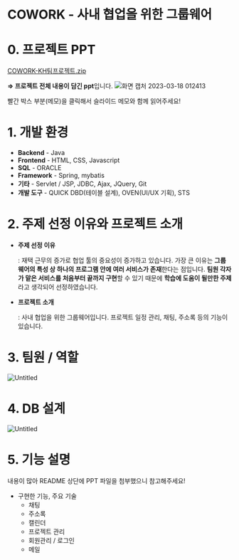 # COWORK - 사내 협업을 위한 그룹웨어

# 0. 프로젝트 PPT

[COWORK-KH팀프로젝트.zip](COWORK%20-%20%E1%84%89%E1%85%A1%E1%84%82%E1%85%A2%20%E1%84%92%E1%85%A7%E1%86%B8%E1%84%8B%E1%85%A5%E1%86%B8%E1%84%8B%E1%85%B3%E1%86%AF%20%E1%84%8B%E1%85%B1%E1%84%92%E1%85%A1%E1%86%AB%20%E1%84%80%E1%85%B3%E1%84%85%E1%85%AE%E1%86%B8%E1%84%8B%E1%85%B0%E1%84%8B%E1%85%A5%20c2999327a5b04eb087a4d8a71983c8ae/COWORK-KH%25ED%258C%2580%25ED%2594%2584%25EB%25A1%259C%25EC%25A0%259D%25ED%258A%25B8.zip)

**⇒ 프로젝트 전체 내용이 담긴 ppt**입니다.
![화면 캡처 2023-03-18 012413](https://user-images.githubusercontent.com/113344769/225966983-ffceabc8-229f-486f-a8ed-ddcc16c7018c.jpg)

빨간 박스 부분(메모)을 클릭해서 슬라이드 메모와 함께 읽어주세요!

# 1. 개발 환경

- **Backend** - Java
- **Frontend** - HTML, CSS, Javascript
- **SQL** - ORACLE
- **Framework** - Spring, mybatis
- **기타** - Servlet / JSP, JDBC, Ajax, JQuery, Git
- **개발 도구** - QUICK DBD(테이블 설계), OVEN(UI/UX 기획), STS

# 2. 주제 선정 이유와 프로젝트 소개

- **주제 선정 이유**
    
    : 재택 근무의 증가로 협업 툴의 중요성이 증가하고 있습니다. 가장 큰 이유는 **그룹웨어의 특성 상 하나의 프로그램 안에 여러 서비스가 존재**한다는 점입니다. **팀원 각자가 맡은 서비스를 처음부터 끝까지 구현**할 수 있기 때문에 **학습에 도움이 될만한 주제**라고 생각되어 선정하였습니다.
    
- **프로젝트 소개**
    
    : 사내 협업을 위한 그룹웨어입니다. 프로젝트 일정 관리, 채팅, 주소록 등의 기능이 있습니다.
    

# 3. 팀원 / 역할

![Untitled](COWORK%20-%20%E1%84%89%E1%85%A1%E1%84%82%E1%85%A2%20%E1%84%92%E1%85%A7%E1%86%B8%E1%84%8B%E1%85%A5%E1%86%B8%E1%84%8B%E1%85%B3%E1%86%AF%20%E1%84%8B%E1%85%B1%E1%84%92%E1%85%A1%E1%86%AB%20%E1%84%80%E1%85%B3%E1%84%85%E1%85%AE%E1%86%B8%E1%84%8B%E1%85%B0%E1%84%8B%E1%85%A5%20c2999327a5b04eb087a4d8a71983c8ae/Untitled.png)

# 4. DB 설계

![Untitled](COWORK%20-%20%E1%84%89%E1%85%A1%E1%84%82%E1%85%A2%20%E1%84%92%E1%85%A7%E1%86%B8%E1%84%8B%E1%85%A5%E1%86%B8%E1%84%8B%E1%85%B3%E1%86%AF%20%E1%84%8B%E1%85%B1%E1%84%92%E1%85%A1%E1%86%AB%20%E1%84%80%E1%85%B3%E1%84%85%E1%85%AE%E1%86%B8%E1%84%8B%E1%85%B0%E1%84%8B%E1%85%A5%20c2999327a5b04eb087a4d8a71983c8ae/Untitled%201.png)

# 5. 기능 설명

내용이 많아 README 상단에 PPT 파일을 첨부했으니 참고해주세요!

- 구현한 기능, 주요 기술
    - 채팅
    - 주소록
    - 캘린더
    - 프로젝트 관리
    - 회원관리 / 로그인
    - 메일
